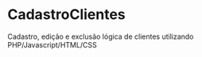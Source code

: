 # CadastroClientes
Cadastro, edição e exclusão lógica de clientes utilizando PHP/Javascript/HTML/CSS
